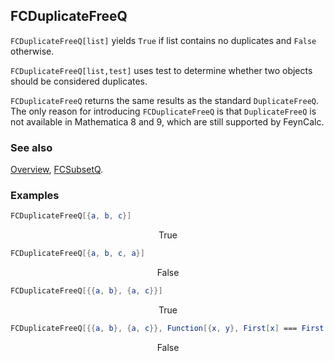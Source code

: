 ## FCDuplicateFreeQ

`FCDuplicateFreeQ[list]` yields `True` if list contains no duplicates and `False` otherwise.

`FCDuplicateFreeQ[list,test]` uses test to determine whether two objects should be considered duplicates.

`FCDuplicateFreeQ` returns the same results as the standard `DuplicateFreeQ`. The only reason for introducing `FCDuplicateFreeQ` is that `DuplicateFreeQ` is not available in Mathematica 8 and 9, which are still supported by FeynCalc.

### See also

[Overview](Extra/FeynCalc.md), [FCSubsetQ](FCSubsetQ.md).

### Examples

```mathematica
FCDuplicateFreeQ[{a, b, c}]
```

$$\text{True}$$

```mathematica
FCDuplicateFreeQ[{a, b, c, a}]
```

$$\text{False}$$

```mathematica
FCDuplicateFreeQ[{{a, b}, {a, c}}]
```

$$\text{True}$$

```mathematica
FCDuplicateFreeQ[{{a, b}, {a, c}}, Function[{x, y}, First[x] === First[y]]]
```

$$\text{False}$$
